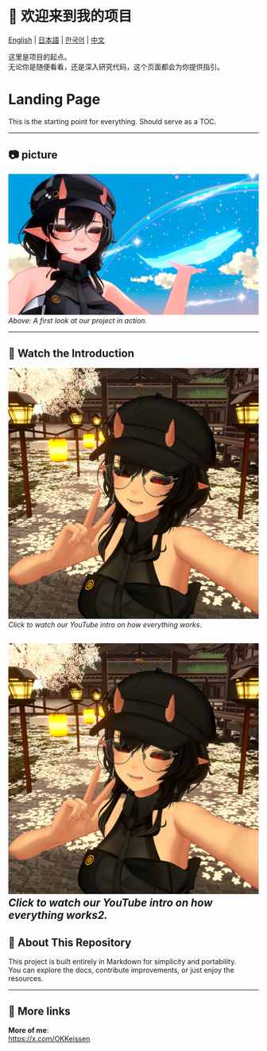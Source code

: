 # 🌟 欢迎来到我的项目

[English](README.md) | [日本語](README.ja.md) | [한국어](README.ko.md) | [中文](README.zh.md)

这里是项目的起点。  
无论你是随便看看，还是深入研究代码，这个页面都会为你提供指引。

# Landing Page

This is the starting point for everything. Should serve as a TOC.

---

## 📷 picture

![Project Screenshot](assets/image1.jpeg)  
*Above: A first look at our project in action.*

---

## 🎥 Watch the Introduction

[![Watch the video](assets/video-thumbnail.jpeg)](https://www.youtube.com/shorts/4lbDZrKahrI)  
*Click to watch our YouTube intro on how everything works.*

[![Watch the video](assets/video-thumbnail.jpeg)](https://www.youtube.com/watch?v=a-0x7d_G6gc)  
*Click to watch our YouTube intro on how everything works2.*
---

## 📜 About This Repository

This project is built entirely in Markdown for simplicity and portability.  
You can explore the docs, contribute improvements, or just enjoy the resources.

---

## 🚀 More links

**More of me**:  
https://x.com/OKKeissen
